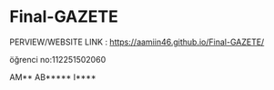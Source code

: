 # Final-GAZETE


PERVIEW/WEBSITE LINK  :  https://aamiin46.github.io/Final-GAZETE/


öğrenci no:112251502060


AM** AB***** I****
